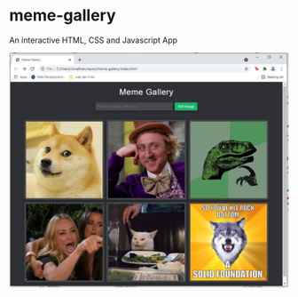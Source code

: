 # meme-gallery
An interactive HTML, CSS and Javascript App
<p align:"middle">
  <img src="images/meme-gallery.jpg">
</p>
